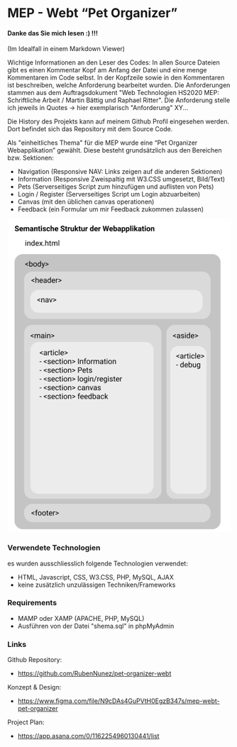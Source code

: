 # MEP - Webt “Pet Organizer”

#### Danke das Sie mich lesen :) !!! 

(Im Idealfall in einem Markdown Viewer) 
 
Wichtige Informationen an den Leser des Codes: In allen Source Dateien gibt es einen
Kommentar Kopf am Anfang der Datei und eine menge Kommentaren im Code selbst. 
In der Kopfzeile sowie in den Kommentaren ist beschreiben, welche Anforderung bearbeitet wurden. 
Die Anforderungen stammen aus dem Auftragsdokument 
"Web Technologien HS2020 MEP: Schriftliche Arbeit / Martin Bättig und Raphael Ritter".
Die Anforderung stelle ich jeweils in Quotes -> hier exemplarisch "Anforderung" XY...

Die History des Projekts kann auf meinem Github Profil eingesehen werden. Dort 
befindet sich das Repository mit dem Source Code.

Als "einheitliches Thema" für die MEP wurde eine “Pet Organizer Webapplikation” gewählt.
Diese besteht grundsätzlich aus den Bereichen bzw. Sektionen:

- Navigation (Responsive NAV: Links zeigen auf die anderen Sektionen)
- Information (Responsive Zweispaltig mit W3.CSS umgesetzt, Bild/Text)
- Pets (Serverseitiges Script zum hinzufügen und auflisten von Pets)
- Login / Register (Serverseitiges Script um Login abzuarbeiten)
- Canvas (mit den üblichen canvas operationen)
- Feedback (ein Formular um mir Feedback zukommen zulassen)

![Semantische Struktur](img/semantische-struktur-webapp.png)


### Verwendete Technologien
es wurden ausschliesslich folgende Technologien verwendet:
- HTML, Javascript, CSS, W3.CSS, PHP, MySQL, AJAX
- keine zusätzlich unzulässigen Techniken/Frameworks

### Requirements
- MAMP oder XAMP (APACHE, PHP, MySQL)
- Ausführen von der Datei "shema.sql" in phpMyAdmin

### Links
Github Repository:
- https://github.com/RubenNunez/pet-organizer-webt

Konzept & Design:
- https://www.figma.com/file/N9cDAs4GuPVtH0EgzB347s/mep-webt-pet-organizer

Project Plan:
- https://app.asana.com/0/1162254960130441/list

